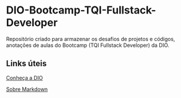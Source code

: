 # DIO-Bootcamp-TQI-Fullstack-Developer
Repositório criado para armazenar os desafios de projetos e códigos, anotações de aulas do Bootcamp (TQI Fullstack Developer) da DIO.

## Links úteis
[Conheça a DIO](https://www.dio.me/)

[Sobre Markdown](https://www.markdownguide.org/getting-started/)
